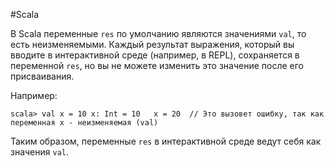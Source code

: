 
#Scala 

В Scala переменные `res` по умолчанию являются значениями `val`, то есть неизменяемыми. Каждый результат выражения, который вы вводите в интерактивной среде (например, в REPL), сохраняется в переменной `res`, но вы не можете изменить это значение после его присваивания.

Например:

`scala>
val x = 10
x: Int = 10  
x = 20  // Это вызовет ошибку, так как переменная x - неизменяемая (val)`

Таким образом, переменные `res` в интерактивной среде ведут себя как значения `val`.